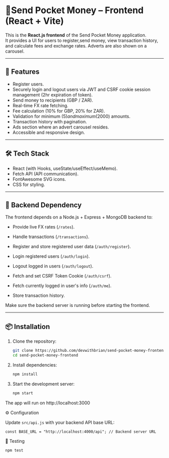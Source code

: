 # 💸Send Pocket Money – Frontend (React + Vite)

This is the **React.js frontend** of the Send Pocket Money application.  
It provides a UI for users to register,send money, view transaction history, and calculate fees and exchange rates. Adverts are also shown on a carousel.

---

## 🚀 Features

- Register users.
- Securely login and logout users via JWT and CSRF cookie session management (2hr expiration of token).
- Send money to recipients (GBP / ZAR).
- Real-time FX rate fetching.
- Fee calculation (10% for GBP, 20% for ZAR).
- Validation for minimum ($5) and maximum ($2000) amounts.
- Transaction history with pagination.
- Ads section where an advert carousel resides.
- Accessible and responsive design.

---

## 🛠️ Tech Stack

- React (with Hooks, useState/useEffect/useMemo).
- Fetch API (API communication).
- FontAwesome SVG icons.
- CSS for styling.

---

## 🔗 Backend Dependency

The frontend depends on a Node.js + Express + MongoDB backend to:
- Provide live FX rates (`/rates`).
- Handle transactions (`/transactions`).
- Register and store registered user data (`/auth/register`).
- Login registered users (`/auth/login`).
- Logout logged in users (`/auth/logout`).
- Fetch and set CSRF Token Cookie (`/auth/csrf`).
- Fetch currently logged in user's info (`/auth/me`).

- Store transaction history.

Make sure the backend server is running before starting the frontend.

---

## 📦 Installation

1. Clone the repository:
   ```bash
   git clone https://github.com/devwithbrian/send-pocket-money-frontend.git
   cd send-pocket-money-frontend

2. Install dependencies:
   ```bash
   npm install
3. Start the development server:
   ```bash
   npm start

The app will run on http://localhost:3000

⚙️ Configuration

Update `src/api.js` with your backend API base URL:

`const BASE_URL = "http://localhost:4000/api"; // Backend server URL`

🧪 Testing
```bash
npm test

